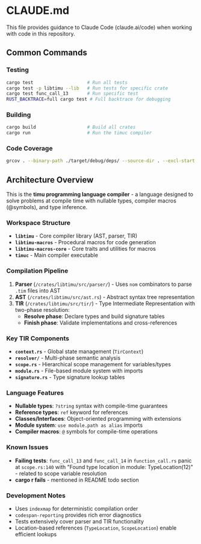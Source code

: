 # CLAUDE.md

This file provides guidance to Claude Code (claude.ai/code) when working with code in this repository.

## Common Commands

### Testing
```bash
cargo test                    # Run all tests
cargo test -p libtimu --lib   # Run tests for specific crate
cargo test func_call_13       # Run specific test
RUST_BACKTRACE=full cargo test # Full backtrace for debugging
```

### Building
```bash
cargo build                   # Build all crates
cargo run                     # Run the timuc compiler
```

### Code Coverage
```bash
grcov . --binary-path ./target/debug/deps/ --source-dir . --excl-start 'mod test* \{' --ignore '*test*' --ignore "*test.rs" --ignore "*main.rs" --ignore "*tests.rs" --ignore "*github.com*" --ignore "*libcore*" --ignore "*rustc*" --ignore "*liballoc*" --ignore "*cargo*" -t html -o ./coverage
```

## Architecture Overview

This is the **timu programming language compiler** - a language designed to solve problems at compile time with nullable types, compiler macros (@symbols), and type inference.

### Workspace Structure
- **`libtimu`** - Core compiler library (AST, parser, TIR)
- **`libtimu-macros`** - Procedural macros for code generation  
- **`libtimu-macros-core`** - Core traits and utilities for macros
- **`timuc`** - Main compiler executable

### Compilation Pipeline
1. **Parser** (`/crates/libtimu/src/parser/`) - Uses `nom` combinators to parse `.tim` files into AST
2. **AST** (`/crates/libtimu/src/ast.rs`) - Abstract syntax tree representation
3. **TIR** (`/crates/libtimu/src/tir/`) - Type Intermediate Representation with two-phase resolution:
   - **Resolve phase**: Declare types and build signature tables
   - **Finish phase**: Validate implementations and cross-references

### Key TIR Components
- **`context.rs`** - Global state management (`TirContext`)
- **`resolver/`** - Multi-phase semantic analysis
- **`scope.rs`** - Hierarchical scope management for variables/types
- **`module.rs`** - File-based module system with imports
- **`signature.rs`** - Type signature lookup tables

### Language Features
- **Nullable types**: `?string` syntax with compile-time guarantees
- **Reference types**: `ref` keyword for references
- **Classes/Interfaces**: Object-oriented programming with extensions
- **Module system**: `use module.path as alias` imports
- **Compiler macros**: `@` symbols for compile-time operations

### Known Issues
- **Failing tests**: `func_call_13` and `func_call_14` in `function_call.rs` panic at `scope.rs:140` with "Found type location in module: TypeLocation(12)" - related to scope variable resolution
- **cargo r fails** - mentioned in README todo section

### Development Notes
- Uses `indexmap` for deterministic compilation order
- `codespan-reporting` provides rich error diagnostics
- Tests extensively cover parser and TIR functionality
- Location-based references (`TypeLocation`, `ScopeLocation`) enable efficient lookups